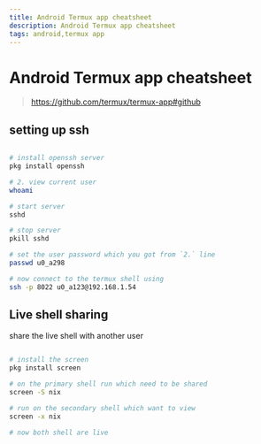 ```yaml
---
title: Android Termux app cheatsheet
description: Android Termux app cheatsheet
tags: android,termux app
---
```


# Android Termux app cheatsheet
> https://github.com/termux/termux-app#github

## setting up ssh
```bash

# install openssh server
pkg install openssh

# 2. view current user
whoami

# start server
sshd

# stop server
pkill sshd

# set the user password which you got from `2.` line
passwd u0_a298

# now connect to the termux shell using
ssh -p 8022 u0_a123@192.168.1.54

```

## Live shell sharing
share the live shell with another user
```bash

# install the screen
pkg install screen

# on the primary shell run which need to be shared
screen -S nix

# run on the secondary shell which want to view
screen -x nix

# now both shell are live
```


